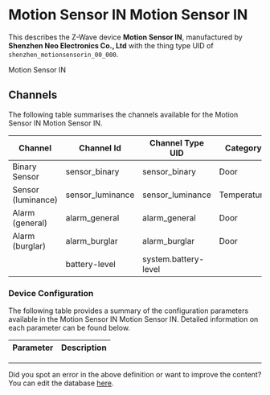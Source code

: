 
# Motion Sensor IN Motion Sensor IN

This describes the Z-Wave device **Motion Sensor IN**, manufactured by **Shenzhen Neo Electronics Co., Ltd** with the thing type UID of ```shenzhen_motionsensorin_00_000```. 

Motion Sensor IN

## Channels
The following table summarises the channels available for the Motion Sensor IN Motion Sensor IN.

| Channel | Channel Id | Channel Type UID | Category | Item Type |
|---------|------------|------------------|----------|-----------|
| Binary Sensor | sensor_binary | sensor_binary | Door | Switch |
| Sensor (luminance) | sensor_luminance | sensor_luminance | Temperature | Number |
| Alarm (general) | alarm_general | alarm_general | Door | Switch |
| Alarm (burglar) | alarm_burglar | alarm_burglar | Door | Switch |
|  | battery-level | system.battery-level |  |  |




### Device Configuration
The following table provides a summary of the configuration parameters available in the Motion Sensor IN Motion Sensor IN.
Detailed information on each parameter can be found below.

| Parameter   | Description |
|-------------|-------------|




---

Did you spot an error in the above definition or want to improve the content?
You can edit the database [here](http://www.cd-jackson.com/index.php/zwave/zwave-device-database/zwave-device-list/devicesummary/478).

